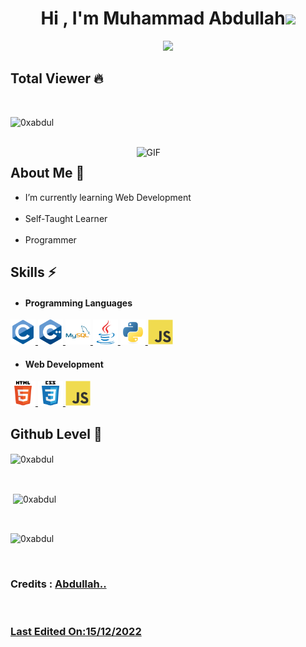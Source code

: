
<h1 align="center"><b>Hi , I'm Muhammad Abdullah</b><img src="https://media.giphy.com/media/hvRJCLFzcasrR4ia7z/giphy.gif" width="35"></h1>
<p align="center">
  <p align="center">
  <a href="https://github.com/DenverCoder1/readme-typing-svg"><img src="https://readme-typing-svg.herokuapp.com?font=Time+New+Roman&color=cyan&size=25&center=true&vCenter=true&width=600&height=100&lines=Assalamu+O+Alaikum+Warahmatullah..&hearts;++;Front-End+Developer,;Computer+Science+Student,;Love+to+Learn..,;"></a>
</p>
  
<h2>Total Viewer &#128293;</h2><br><p align="left"> <img src="https://komarev.com/ghpvc/?username=0xabdul&label=Profile%20views&color=0e75b6&style=flat" alt="0xabdul" /> </p><br>
<img align="right" alt="GIF" src="https://github.com/abhisheknaiidu/abhisheknaiidu/blob/master/code.gif?raw=true" width="60%" />
<p width="60%">

<h2 align="left">About Me &#128587;</h2>
<ul>
<li>I’m currently learning Web Development</li><br>
  <li>Self-Taught Learner</li><br>
  <li>Programmer</li>
  </ul>
  
  <h2 align="left">Skills &#9889;</h2>
 
  <ul><li><h4 align="left">Programming Languages</h4></li></ul>
  <a href="https://www.cprogramming.com/" target="_blank"> <img src="https://raw.githubusercontent.com/devicons/devicon/master/icons/c/c-original.svg" alt="c" width="40" height="40"/> </a>
  <a href="https://www.w3schools.com/cpp/" target="_blank"> <img src="https://raw.githubusercontent.com/devicons/devicon/master/icons/cplusplus/cplusplus-original.svg" alt="cplusplus" width="40" height="40"/> </a>
  <a href="https://www.mysql.com/" target="_blank"> <img src="https://raw.githubusercontent.com/devicons/devicon/master/icons/mysql/mysql-original-wordmark.svg" alt="mysql" width="40" height="40"/> </a>
  <a href="https://www.java.com" target="_blank"> <img src="https://raw.githubusercontent.com/devicons/devicon/master/icons/java/java-original.svg" alt="java" width="40" height="40"/> </a>
  <a href="https://www.python.com" target="_blank"> <img src="https://raw.githubusercontent.com/devicons/devicon/master/icons/python/python-original.svg" alt="python" width="40" height="40"/> </a>
 <a href="https://developer.mozilla.org/en-US/docs/Web/JavaScript" target="_blank"> <img src="https://raw.githubusercontent.com/devicons/devicon/master/icons/javascript/javascript-original.svg" alt="javascript" width="40" height="40"/> </a><br>
 <ul><li> <h4 align="left">Web Development</h4></li></ul>
  <a href="https://www.w3.org/html/" target="_blank"> <img src="https://raw.githubusercontent.com/devicons/devicon/master/icons/html5/html5-original-wordmark.svg" alt="html5" width="40" height="40"/>
    <a href="https://www.w3schools.com/css/" target="_blank"> <img src="https://raw.githubusercontent.com/devicons/devicon/master/icons/css3/css3-original-wordmark.svg" alt="css3" width="40" height="40"/> </a>
 <a href="https://developer.mozilla.org/en-US/docs/Web/JavaScript" target="_blank"> <img src="https://raw.githubusercontent.com/devicons/devicon/master/icons/javascript/javascript-original.svg" alt="javascript" width="40" height="40"/> </a>



<h2 align="left">Github Level &#128204;</h2>
<p align="left">
</p>


<p><img align="center" src="https://github-readme-stats.vercel.app/api/top-langs?username=0xabdul&show_icons=true&locale=en&layout=compact" alt="0xabdul" /></p><br>

<p>&nbsp;<img align="center" src="https://github-readme-stats.vercel.app/api?username=0xabdul&show_icons=true&locale=en" alt="0xabdul" /></p><br>

<p><img align="center" src="https://github-readme-streak-stats.herokuapp.com/?user=0xabdul&" alt="0xabdul" /></p><br>
  <h3 align="left">Credits : <a href="https://github.com/0xabdul">Abdullah..</h3><br>
    <h3 align="left">Last Edited On:15/12/2022</h3>
    

